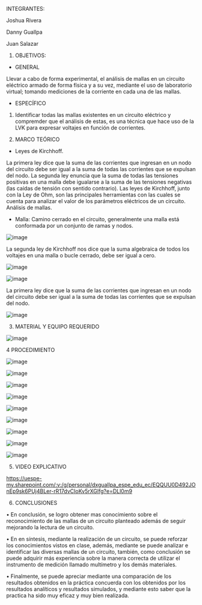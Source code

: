 INTEGRANTES:

Joshua Rivera

Danny Guallpa

Juan Salazar

  1. OBJETIVOS:
  
  * GENERAL
  
  Llevar a cabo de forma experimental, el análisis de mallas en un circuito eléctrico armado de forma física y a su vez, mediante el uso de laboratorio virtual; tomando mediciones de la corriente en cada una de las mallas.
  
  * ESPECÍFICO

  1. Identificar todas las mallas existentes en un circuito eléctrico y compremder que el análisis de estas, es una técnica que hace uso de la LVK para expresar voltajes en función de corrientes.

  2. MARCO TEÓRICO

  * Leyes de Kirchhoff.

La primera ley dice que la suma de las corrientes que ingresan en un nodo del circuito debe ser igual a la suma de todas las corrientes que se expulsan del nodo.
La segunda ley enuncia que la suma de todas las tensiones positivas en una malla debe igualarse a la suma de las tensiones negativas (las caídas de tensión con sentido contrario). 
Las leyes de Kirchhoff, junto con la Ley de Ohm, son las principales herramientas con las cuales se cuenta para analizar el valor de los parámetros eléctricos de un circuito.
Análisis de mallas.

  * Malla: Camino cerrado en el circuito, generalmente una malla está conformada por un conjunto de ramas y nodos.

  ![image](https://user-images.githubusercontent.com/116693260/202731008-b740c063-ac0d-4715-ae46-023c0fbb7481.png)
  
  La segunda ley de Kirchhoff nos dice que la suma algebraica de todos los voltajes en una malla o bucle cerrado, debe ser igual a cero.
  
  ![image](https://user-images.githubusercontent.com/116693260/202731078-12125c6a-dc8f-4714-ab3f-225eb21497e9.png)

  ![image](https://user-images.githubusercontent.com/116693260/202731270-5cea1e99-90ae-43be-a11e-a39b9ec18650.png)

  La primera ley dice que la suma de las corrientes que ingresan en un nodo del circuito debe ser igual a la suma de todas las corrientes que se expulsan del nodo.

  ![image](https://user-images.githubusercontent.com/116693260/202731404-cbefe619-4000-4d03-846a-70c95ab1c4f9.png)

  3. MATERIAL Y EQUIPO REQUERIDO

  ![image](https://user-images.githubusercontent.com/116693260/202744138-869c75b8-a7c5-4ff5-96f9-738223c4bc39.png)

  4 PROCEDIMIENTO
  
  ![image](https://user-images.githubusercontent.com/116693260/204010151-6014f53e-e1ab-4b84-aefd-e2e7592c0851.png)

  ![image](https://user-images.githubusercontent.com/116693260/204010182-2262e0ac-d4b8-484e-8f19-296413b378c7.png)

  ![image](https://user-images.githubusercontent.com/116693260/202743843-5e106108-61ad-4f48-939c-064f5e341bc7.png)
   
  ![image](https://user-images.githubusercontent.com/116693260/202746980-cab0fe80-26e0-4c82-86b8-8ae0e4752c5e.png)

  ![image](https://user-images.githubusercontent.com/116693260/203068809-f54c2fac-eabb-4b2f-b681-1d0bd230ec41.png)

  ![image](https://user-images.githubusercontent.com/116693260/203073939-4642a04b-defe-4f5f-9828-aec66f8b5ff8.png)

  ![image](https://user-images.githubusercontent.com/116693260/203332646-7c0f9011-0a68-426a-ad9e-467293d0d5aa.png)

  ![image](https://user-images.githubusercontent.com/116693260/203333938-6f4e244c-9b1e-4906-b2a2-9d025573bc2d.png)

  ![image](https://user-images.githubusercontent.com/116693260/203335157-c06f9e00-9b56-4814-86b6-599076d5c6f3.png)

  5. VIDEO EXPLICATIVO

  https://uespe-my.sharepoint.com/:v:/g/personal/dxguallpa_espe_edu_ec/EQQUU0D492JOnEp9sk6PUj4BLer-rR17dvCIoKv5rXGIfg?e=DLl0m9

  6. CONCLUSIONES

  •	En conclusión, se logro obtener mas conocimiento sobre el reconocimiento de las mallas de un circuito planteado además de seguir mejorando la lectura de un circuito.
  
  •	En en síntesis, mediante la realización de un circuito, se puede reforzar los conocimientos vistos en clase, además, mediante se puede analizar e identificar las diversas mallas de un circuito, también, como conclusión se puede adquirir más experiencia sobre la manera correcta de utilizar el instrumento de medición llamado multímetro y los demás materiales.
  
  •	Finalmente, se puede apreciar mediante una comparación de los resultados obtenidos en la práctica concuerda con los obtenidos por los resultados analíticos y resultados simulados, y mediante esto saber que la practica ha sido muy eficaz y muy bien realizada.

